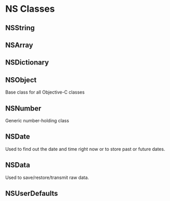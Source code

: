 # NS Classes

## NSString

## NSArray

## NSDictionary

## NSObject
Base class for all Objective-C classes

## NSNumber
Generic number-holding class

## NSDate
Used to find out the date and time right now or to store past or future dates.

## NSData
Used to save/restore/transmit raw data.

## NSUserDefaults
